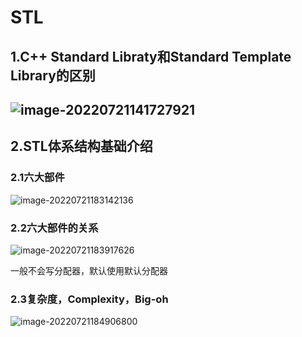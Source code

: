 # STL

## 1.C++ Standard Libraty和Standard Template Library的区别

## ![image-20220721141727921](C:\Users\86135\AppData\Roaming\Typora\typora-user-images\image-20220721141727921.png)



## 2.STL体系结构基础介绍

### 2.1六大部件

![image-20220721183142136](C:\Users\86135\AppData\Roaming\Typora\typora-user-images\image-20220721183142136.png)

### 2.2六大部件的关系

![image-20220721183917626](C:\Users\86135\AppData\Roaming\Typora\typora-user-images\image-20220721183917626.png)

一般不会写分配器，默认使用默认分配器

### 2.3复杂度，Complexity，Big-oh

![image-20220721184906800](C:\Users\86135\AppData\Roaming\Typora\typora-user-images\image-20220721184906800.png)

